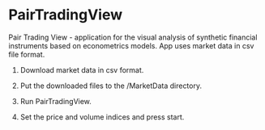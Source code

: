 # PairTradingView

Pair Trading View - application for the visual analysis of synthetic financial instruments based on econometrics models. App uses market data in csv file format.

1. Download market data in csv format.

2. Put the downloaded files to the /MarketData directory.

3. Run PairTradingView.

4. Set the price and volume indices and press start.
